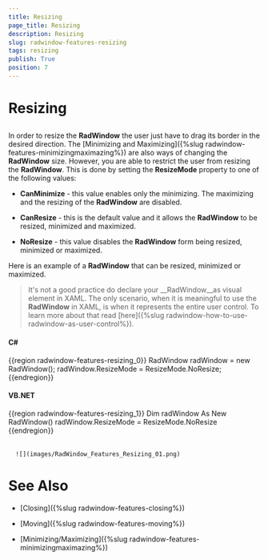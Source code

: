 ```yaml
---
title: Resizing
page_title: Resizing
description: Resizing
slug: radwindow-features-resizing
tags: resizing
publish: True
position: 7
---
```


# Resizing



## 

In order to resize the __RadWindow__ the user just have to drag its border in the desired direction. The [Minimizing and Maximizing]({%slug radwindow-features-minimizingmaximazing%}) are also ways of changing the __RadWindow__ size. However, you are able to restrict the user from resizing the __RadWindow__. This is done by setting the __ResizeMode__ property to one of the following values:

* __CanMinimize__ - this value enables only the minimizing. The maximizing and the resizing of the __RadWindow__ are disabled.

* __CanResize__ - this is the default value and it allows the __RadWindow__ to be resized, minimized and maximized.

* __NoResize__ - this value disables the __RadWindow__ form being resized, minimized or maximized.

Here is an example of a __RadWindow__ that can be resized, minimized or maximized.

>It's not a good practice do declare your __RadWindow__as visual element in XAML. The only scenario, when it is meaningful to use the __RadWindow__ in XAML, is when it represents the entire user control. To learn more about that read [here]({%slug radwindow-how-to-use-radwindow-as-user-control%}).

#### __C#__

{{region radwindow-features-resizing_0}}
	RadWindow radWindow = new RadWindow();
	radWindow.ResizeMode = ResizeMode.NoResize;
	{{endregion}}



#### __VB.NET__

{{region radwindow-features-resizing_1}}
	Dim radWindow As New RadWindow()
	radWindow.ResizeMode = ResizeMode.NoResize
	{{endregion}}






         
      ![](images/RadWindow_Features_Resizing_01.png)

# See Also

 * [Closing]({%slug radwindow-features-closing%})

 * [Moving]({%slug radwindow-features-moving%})

 * [Minimizing/Maximizing]({%slug radwindow-features-minimizingmaximazing%})
